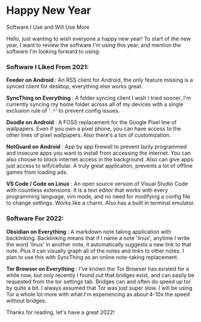 <!-- 2022-01-01- -->

# Happy New Year

Software I Use and Will Use More

Hello, just wanting to wish everyone a happy new year!
To start of the new year, I want to review the software I'm using this year, and mention the software I'm looking forward to using:

### Software I Liked From 2021:

**Feeder on Android**
: An RSS client for Android, the only feature missing is a synced client for desktop, everything else works great.

**SyncThing on Everything**
: A folder syncing client I wish I tried sooner, I'm currently syncing my home folder across all of my devices with a single exclusion rule of '`.*`' to prevent config issues.

**Doodle on Android**
: A FOSS replacement for the Google Pixel line of wallpapers. Even if you own a pixel phone, you can have access to the other lines of pixel wallpapers. Also there's a ton of customization.

**NetGuard on Android**
: App by app firewall to prevent lazily programmed and insecure apps you want to install from accessing the internet. You can also choose to block internet access in the background. Also can give apps just access to wifi/cellular. A truly great application, prevents a lot of offline games from loading ads.

**VS Code / Code on Linux**
: An open source version of Visual Studio Code with countless extensions. It is a text editor that works with every programming language, vim mode, and no need for modifying a config file to change settings. Works like a charm. Also has a built in terminal emulator.

### Software For 2022:

**Obsidian on Everything**
: A markdown note taking application with backlinking. Backlinking means that if I name a note 'linux', anytime I write the word 'linux' in another note, it automatically suggests a new link to that note. Plus it can visually graph all of the notes and links to other notes. I plan to use this with SyncThing as an online note-taking replacement.

**Tor Browser on Everything**
: I've known the Tor Browser has existed for a while now, but only recently I found out that bridges exist, and can easily be requested from the tor settings tab. Bridges can and often do speed up tor by quite a bit. I always assumed that Tor was just super slow. I will be using Tor a whole lot more with what I'm experiencing as about 4-10x the speed without bridges.

Thanks for reading, let's have a great 2022!
